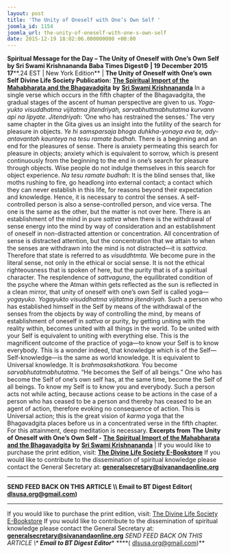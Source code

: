 ```yaml
---
layout: post
title: 'The Unity of Oneself with One’s Own Self '
joomla_id: 1154
joomla_url: the-unity-of-oneself-with-one-s-own-self
date: 2015-12-19 18:02:06.000000000 +00:00
---
```

**Spiritual Message for the Day – The Unity of Oneself with One’s Own Self by Sri Swami Krishnananda**
 **Baba Times Digest© | 19 December 2015 17****.24 EST | New York Edition**
| 
**The Unity of Oneself with One’s own Self**
**Divine Life Society Publication:** [**The Spiritual Import of the Mahabharata and the Bhagavadgita**](http://www.swami-krishnananda.org/maha/maha_06.html) **by** [**Sri Swami Krishnananda**](http://www.dlshq.org/saints/krishnananda.htm)
In a single verse which occurs in the fifth chapter of the Bhagavadgita, the gradual stages of the ascent of human perspective are given to us. _Yoga-yukto visuddhatma vijitatma jitendriyah, sarvabhuttmabhutatma kurvann api na lipyate_. _Jitendriyah_: ‘One who has restrained the senses.’
The very same chapter in the Gita gives us an insight into the futility of the search for pleasure in objects. _Ye hi samsparsaja bhoga duhkha-yonaya eva te, ady-antavantah kaunteya na tesu ramate budhah._ There is a beginning and an end for the pleasures of sense. There is anxiety permeating this search for pleasure in objects; anxiety which is equivalent to sorrow, which is present continuously from the beginning to the end in one’s search for pleasure through objects. Wise people do not indulge themselves in this search for object experience. _Na tesu ramate budhah_: It is the blind senses that, like moths rushing to fire, go headlong into external contact; a contact which they can never establish in this life, for reasons beyond their expectation and knowledge. Hence, it is necessary to control the senses.
A self-controlled person is also a sense-controlled person, and vice versa. The one is the same as the other, but the matter is not over here. There is an establishment of the mind in pure _sattva_ when there is the withdrawal of sense energy into the mind by way of consideration and an establishment of oneself in non-distracted attention or concentration. All concentration of sense is distracted attention, but the concentration that we attain to when the senses are withdrawn into the mind is not distracted—it is _sattvica_. Therefore that state is referred to as _visuddhtmta._ We become pure in the literal sense, not only in the ethical or social sense. It is not the ethical righteousness that is spoken of here, but the purity that is of a spiritual character. The resplendence of _sattvaguna_, the equilibrated condition of the psyche where the Atman within gets reflected as the sun is reflected in a clean mirror, that unity of oneself with one’s own Self is called yoga—_yogayuko._
_Yogayukto visuddhatma vijitatma jitendriyah_. Such a person who has established himself in the Self by means of the withdrawal of the senses from the objects by way of controlling the mind, by means of establishment of oneself in _sattva_ or purity, by getting uniting with the reality within, becomes united with all things in the world.
To be united with your Self is equivalent to uniting with everything else. This is the magnificent outcome of the practice of yoga—to know your Self is to know everybody. This is a wonder indeed, that knowledge which is of the Self—Self-knowledge—is the same as world knowledge. It is equivalent to Universal knowledge. It is _brahmasakshatkara._ You become _sarvabhutatmabhutatma_. “He becomes the Self of all beings.” One who has become the Self of one’s own self has, at the same time, become the Self of all beings. To know my Self is to know you and everybody. Such a person acts not while acting, because actions cease to be actions in the case of a person who has ceased to be a person and thereby has ceased to be an agent of action, therefore evoking no consequence of action. This is Universal action; this is the great vision of _karma_ yoga that the Bhagavadgita places before us in a concentrated verse in the fifth chapter. For this attainment, deep meditation is necessary.
**Excerpts from**
**The Unity of Oneself with One’s Own Self -** [**The Spiritual Import of the Mahabharata and the Bhagavadgita**](http://www.swami-krishnananda.org/maha/maha_06.html) **by** [**Sri Swami Krishnananda**](http://www.dlshq.org/saints/krishnananda.htm)
 |
If you would like to purchase the print edition, visit: **[The Divine Life Society E-Bookstore](http://www.dlshq.org/download/download.htm)**
If you would like to contribute to the dissemination of spiritual knowledge please contact the General Secretary at: [](mailto:%20%3Cscript%20type=%27text/javascript%27%3E%20%3C%21--%20var%20prefix%20=%20%27ma%27%20+%20%27il%27%20+%20%27to%27;%20var%20path%20=%20%27hr%27%20+%20%27ef%27%20+%20%27=%27;%20var%20addy57016%20=%20%27generalsecretary%27%20+%20%27@%27;%20addy57016%20=%20addy57016%20+%20%27sivanandaonline%27%20+%20%27.%27%20+%20%27org%27;%20document.write%28%27%3Ca%20%27%20+%20path%20+%20%27%5C%27%27%20+%20prefix%20+%20%27:%27%20+%20addy57016%20+%20%27%5C%27%3E%27%29;%20document.write%28addy57016%29;%20document.write%28%27%3C%5C/a%3E%27%29;%20//--%3E%5Cn%20%3C/script%3E%3Cscript%20type=%27text/javascript%27%3E%20%3C%21--%20document.write%28%27%3Cspan%20style=%5C%27display:%20none;%5C%27%3E%27%29;%20//--%3E%20%3C/script%3EThis%20email%20address%20is%20being%20protected%20from%20spambots.%20You%20need%20JavaScript%20enabled%20to%20view%20it.%20%3Cscript%20type=%27text/javascript%27%3E%20%3C%21--%20document.write%28%27%3C/%27%29;%20document.write%28%27span%3E%27%29;%20//--%3E%20%3C/script%3E?subject=Contribution%20to%20Dissemination%20of%20Spiritual%20Knowledge) **generalsecretary@sivanandaonline.org**
****
**SEND FEED BACK ON THIS ARTICLE \\\ Email to BT Digest Editor[](mailto:%20%3Cscript%20type=%27text/javascript%27%3E%20%3C%21--%20var%20prefix%20=%20%27ma%27%20+%20%27il%27%20+%20%27to%27;%20var%20path%20=%20%27hr%27%20+%20%27ef%27%20+%20%27=%27;%20var%20addy72654%20=%20%27dlsusa.org%27%20+%20%27@%27;%20addy72654%20=%20addy72654%20+%20%27gmail%27%20+%20%27.%27%20+%20%27com%27;%20document.write%28%27%3Ca%20%27%20+%20path%20+%20%27%5C%27%27%20+%20prefix%20+%20%27:%27%20+%20addy72654%20+%20%27%5C%27%3E%27%29;%20document.write%28addy72654%29;%20document.write%28%27%3C%5C/a%3E%27%29;%20//--%3E%5Cn%20%3C/script%3E%3Cscript%20type=%27text/javascript%27%3E%20%3C%21--%20document.write%28%27%3Cspan%20style=%5C%27display:%20none;%5C%27%3E%27%29;%20//--%3E%20%3C/script%3EThis%20email%20address%20is%20being%20protected%20from%20spambots.%20You%20need%20JavaScript%20enabled%20to%20view%20it.%20%3Cscript%20type=%27text/javascript%27%3E%20%3C%21--%20document.write%28%27%3C/%27%29;%20document.write%28%27span%3E%27%29;%20//--%3E%20%3C/script%3E?subject=DLS%20Posts)( [dlsusa.org@gmail.com](mailto:dlsusa.org@gmail.com))**
* * *
  
If you would like to purchase the print edition, visit: [The Divine Life Society E-Bookstore](http://www.dlshq.org/download/download.htm)
If you would like to contribute to the dissemination of spiritual knowledge please contact the General Secretary at: **[generalsecretary@sivanandaonline.org](mailto:generalsecretary@sivanandaonline.org)**
**SEND FEED BACK ON THIS ARTICLE \\\**  **Email to BT Digest Editor**** [](mailto:%20%3Cscript%20type=%27text/javascript%27%3E%20%3C%21--%20var%20prefix%20=%20%27ma%27%20+%20%27il%27%20+%20%27to%27;%20var%20path%20=%20%27hr%27%20+%20%27ef%27%20+%20%27=%27;%20var%20addy72654%20=%20%27dlsusa.org%27%20+%20%27@%27;%20addy72654%20=%20addy72654%20+%20%27gmail%27%20+%20%27.%27%20+%20%27com%27;%20document.write%28%27%3Ca%20%27%20+%20path%20+%20%27%5C%27%27%20+%20prefix%20+%20%27:%27%20+%20addy72654%20+%20%27%5C%27%3E%27%29;%20document.write%28addy72654%29;%20document.write%28%27%3C%5C/a%3E%27%29;%20//--%3E%5Cn%20%3C/script%3E%3Cscript%20type=%27text/javascript%27%3E%20%3C%21--%20document.write%28%27%3Cspan%20style=%5C%27display:%20none;%5C%27%3E%27%29;%20//--%3E%20%3C/script%3EThis%20email%20address%20is%20being%20protected%20from%20spambots.%20You%20need%20JavaScript%20enabled%20to%20view%20it.%20%3Cscript%20type=%27text/javascript%27%3E%20%3C%21--%20document.write%28%27%3C/%27%29;%20document.write%28%27span%3E%27%29;%20//--%3E%20%3C/script%3E?subject=DLS%20Posts)****( [dlsusa.org@gmail.com](mailto:dlsusa.org@gmail.com))**  
